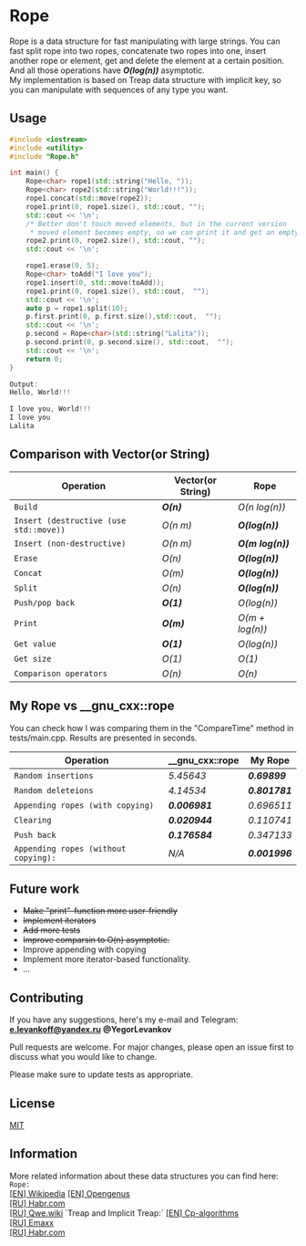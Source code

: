 # Rope

Rope is a data structure for fast manipulating with large strings. You can fast split rope into two ropes, concatenate two ropes into one, insert another rope or element, get and delete the element at a certain position. And all those operations have ***O(log(n))*** asymptotic.  
My implementation is based on Treap data structure with implicit key, so you can manipulate with sequences of any type you want.

## Usage

```cpp
#include <iostream>
#include <utility>
#include "Rope.h"

int main() {
    Rope<char> rope1(std::string("Hello, "));
    Rope<char> rope2(std::string("World!!!"));
    rope1.concat(std::move(rope2));
    rope1.print(0, rope1.size(), std::cout, "");
    std::cout << '\n';
    /* Better don't touch moved elements, but in the current version
     * moved element becomes empty, so we can print it and get an empty string*/
    rope2.print(0, rope2.size(), std::cout, "");
    std::cout << '\n';

    rope1.erase(0, 5);
    Rope<char> toAdd("I love you");
    rope1.insert(0, std::move(toAdd));
    rope1.print(0, rope1.size(), std::cout,  "");
    std::cout << '\n';
    auto p = rope1.split(10);
    p.first.print(0, p.first.size(),std::cout,  "");
    std::cout << '\n';
    p.second = Rope<char>(std::string("Lalita"));
    p.second.print(0, p.second.size(), std::cout,  "");
    std::cout << '\n';
    return 0;
}

Output:
Hello, World!!!

I love you, World!!!
I love you
Lalita

```

## Comparison with Vector(or String)
| Operation| Vector(or String) | Rope |
|---- | ------------- | ------------- |
| `Build` | ***O(n)*** | *O(n log(n))* |
| `Insert (destructive (use std::move))` |  *O(n m)* | ***O(log(n))*** |
| `Insert (non-destructive)` |  *O(n m)* | ***O(m log(n))*** |
| `Erase` | *O(n)* | ***O(log(n))*** |
| `Concat` | *O(m)* | ***O(log(n))*** |
| `Split` |  *O(n)* | ***O(log(n))*** |
| `Push/pop back` | ***O(1)*** | *O(log(n))* |
| `Print` | ***O(m)*** | *O(m + log(n))* |
| `Get value` | ***O(1)*** | *O(log(n))* |
| `Get size` | *O(1)* | *O(1)* |
| `Comparison operators` | *O(n)* | *O(n)* |

## My Rope vs __gnu_cxx::rope
You can check how I was comparing them in the "CompareTime" method in tests/main.cpp. 
Results are presented in seconds.

| Operation| __gnu_cxx::rope | My Rope |
|---- | ------------- | ------------- |
| `Random insertions` | *5.45643* | ***0.69899*** |
| `Random deleteions` |  *4.14534* | ***0.801781*** |
| `Appending ropes (with copying) ` |  ***0.006981*** | *0.696511* |
| `Clearing` | ***0.020944*** | *0.110741* |
| `Push back` | ***0.176584*** | *0.347133* |
| `Appending ropes (without copying):` |  *N/A* | ***0.001996*** |

## Future work
- ~~Make "print"-function more user-friendly~~
- ~~Implement iterators~~ 
- ~~Add more tests~~
- ~~Improve comparsin to O(n) asymptotic.~~
- Improve appending with copying
- Implement more iterator-based functionality.
- ...

## Contributing
If you have any suggestions, here's my e-mail and Telegram: **e.levankoff@yandex.ru**  **@YegorLevankov**

Pull requests are welcome. For major changes, please open an issue first to discuss what you would like to change.

Please make sure to update tests as appropriate.

## License
[MIT](https://choosealicense.com/licenses/mit/)

## Information

More related information about these data structures you can find here:  
`Rope:`  
[[EN] Wikipedia](https://en.wikipedia.org/wiki/Rope_(data_structure))  
[[EN] Opengenus](https://iq.opengenus.org/rope-data-structure/)  
[[RU] Habr.com](https://habr.com/ru/post/144736/)  
[[RU] Qwe.wiki](https://ru.qwe.wiki/wiki/Rope_(data_structure))  
`Treap and Implicit Treap:`  
[[EN] Cp-algorithms](https://cp-algorithms.com/data_structures/treap.html)  
[[RU] Emaxx](https://e-maxx.ru/algo/treap)  
[[RU] Habr.com](https://habr.com/ru/post/102364/)
